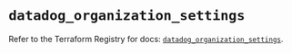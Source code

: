 # `datadog_organization_settings`

Refer to the Terraform Registry for docs: [`datadog_organization_settings`](https://registry.terraform.io/providers/datadog/datadog/3.63.0/docs/resources/organization_settings).
